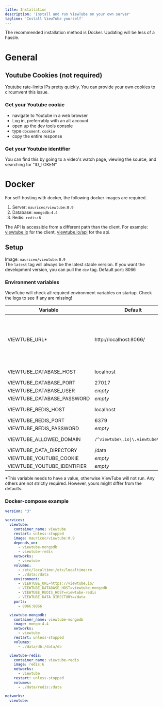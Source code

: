 ```yaml
---
title: Installation
description: 'Install and run ViewTube on your own server'
tagline: 'Install ViewTube yourself'
---
```


The recommended installation method is Docker. Updating will be less of a hassle.

# General

## Youtube Cookies (not required)
Youtube rate-limits IPs pretty quickly. You can provide your own cookies to circumvent this issue.

### Get your Youtube cookie
- navigate to Youtube in a web browser
- Log in, preferrably with an alt account
- open up the dev tools console
- type `document.cookie`
- copy the entire response

### Get your Youtube identifier
You can find this by going to a video's watch page, viewing the source,
and searching for "ID_TOKEN"

# Docker
For self-hosting with docker, the following docker images are required.
1. Server: `mauriceo/viewtube:0.9`  
2. Database: `mongodb:4.4`  
3. Redis: `redis:6`  

The API is accessible from a different path than the client.
For example: [viewtube.io](https://viewtube.io) for the client, [viewtube.io/api](https://api.viewtube.io/api/) for the api.

## Setup
Image: `mauriceo/viewtube:0.9`  
The `latest` tag will always be the latest stable version.
If you want the development version, you can pull the `dev` tag.
Default port: 8066

### Environment variables
ViewTube will check all required environment variables on startup. Check the logs to see if any are missing!

| Variable | Default | Explanation |
| --- | --- | --- |
| VIEWTUBE_URL* | http://localhost:8066/ | The url of your instance. This needs to be the url you're accessing viewtube from, including the scheme (http or https). Example 1: A local ip address and port 8066 would be VIEWTUBE_URL=http://123.23.0.3:8066. Example 2: Behind a reverse proxy using a domain with ssl would be VIEWTUBE_URL=https://viewtube.example.com |
| VIEWTUBE_DATABASE_HOST | localhost | The hostname of the database (in this case: viewtube-mongodb) |
| VIEWTUBE_DATABASE_PORT | 27017 | The port of the database |
| VIEWTUBE_DATABASE_USER | *empty* | The database username |
| VIEWTUBE_DATABASE_PASSWORD | *empty* | The database password |
| VIEWTUBE_REDIS_HOST | localhost | The hostname of the redis instance (in this case: viewtube-redis) |
| VIEWTUBE_REDIS_PORT | 6379 | The port of the redis instance |
| VIEWTUBE_REDIS_PASSWORD | *empty* | The password of the redis instance |
| VIEWTUBE_ALLOWED_DOMAIN | `/^viewtube\.io\|\.viewtube\.io$/` | Domain the API is accessible from (regex supported) |
| VIEWTUBE_DATA_DIRECTORY | /data | The data directory, preferably a docker volume |
| VIEWTUBE_YOUTUBE_COOKIE | *empty* | Your Youtube cookie (see: [Youtube cookies](#youtube-cookies)) |
| VIEWTUBE_YOUTUBE_IDENTIFIER | *empty* | Your Youtube identifier |

*This variable needs to have a value, otherwise ViewTube will not run. 
Any others are not strictly required. However, yours might differ from the defaults.

### Docker-compose example
```yaml
version: "3"

services:
  viewtube:
    container_name: viewtube
    restart: unless-stopped
    image: mauriceo/viewtube:0.9
    depends_on:
      - viewtube-mongodb
      - viewtube-redis
    networks:
      - viewtube
    volumes:
      - /etc/localtime:/etc/localtime:ro
      - ./data:/data
    environment:
      - VIEWTUBE_URL=https://viewtube.io/
      - VIEWTUBE_DATABASE_HOST=viewtube-mongodb
      - VIEWTUBE_REDIS_HOST=viewtube-redis
      - VIEWTUBE_DATA_DIRECTORY=/data
    ports:
      - 8066:8066

  viewtube-mongodb:
    container_name: viewtube-mongodb
    image: mongo:4.4
    networks:
      - viewtube
    restart: unless-stopped
    volumes:
      - ./data/db:/data/db

  viewtube-redis:
    container_name: viewtube-redis
    image: redis:6
    networks:
      - viewtube
    restart: unless-stopped
    volumes:
      - ./data/redis:/data

networks:
  viewtube:
```